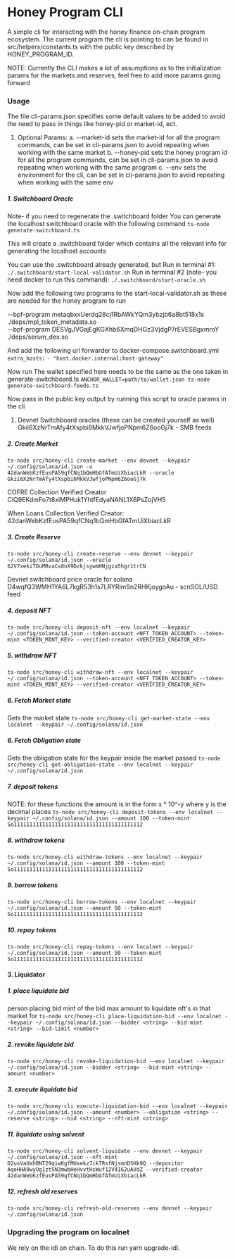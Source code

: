 # Honey Program CLI

A simple cli for interacting with the honey finance on-chain program ecosystem.
The current program the cli is pointing to can be found in src/helpers/constants.ts with the
public key described by HONEY_PROGRAM_ID.

NOTE: Currently the CLI makes a lot of assumptions as to the initialization params for the markets and reserves, feel
free to add more params going forward

### Usage

The file cli-params.json specifies some default values to be added to avoid the need to pass in
things like honey-pid or market-id, ect.

1. Optional Params:
   a. --market-id sets the market-id for all the program commands, can be set in cli-params.json to avoid repeating when working with the same market
   b. --honey-pid sets the honey program id for all the program commands, can be set in cli-params.json to avoid repeating when working with the same program
   c. --env sets the environment for the cli, can be set in cli-params.json to avoid repeating when working with the same env

##### 1. Switchboard Oracle

Note- if you need to regenerate the .switchboard folder
You can generate the localhost switchboard oracle with the following command
`ts-node generate-switchboard.ts`

This will create a .switchboard folder which contains all the relevant info for
generating the localhost accounts

You can use the .switchboard already generated, but
Run in terminal #1:
`./.switchboard/start-local-validator.sh`
Run in terminal #2 (note- you need docker to run this command):
`./.switchboard/start-oracle.sh`

Now add the following two programs to the start-local-validator.sh as these are needed for the honey program to run

--bpf-program metaqbxxUerdq28cj1RbAWkYQm3ybzjb6a8bt518x1s ./deps/mpl_token_metadata.so \
--bpf-program DESVgJVGajEgKGXhb6XmqDHGz3VjdgP7rEVESBgxmroY ./deps/serum_dex.so

And add the following url forwarder to docker-compose.switchboard.yml
    `extra_hosts:`
      `- "host.docker.internal:host-gateway"`


Now run
The wallet specified here needs to be the same as the one taken in generate-switchboard.ts
`ANCHOR_WALLET=path/to/wallet.json ts-node generate-switchboard-feeds.ts`

Now pass in the public key output by running this script to oracle params in the cli

1. Devnet Switchboard oracles (these can be created yourself as well)
   Gkii6XzNrTmAfy4tXspbi6MkkVJwfjoPNpm6Z6ooGj7k - SMB feeds

##### 2. Create Market

`ts-node src/honey-cli create-market --env devnet --keypair ~/.config/solana/id.json -u 42danWebKzfEusPA59qfCNq1bQmHbGfATmUiXbiacLkR --oracle Gkii6XzNrTmAfy4tXspbi6MkkVJwfjoPNpm6Z6ooGj7k`

COFRE Collection Verified Creator
CiQ9EKdmFo7t8xiMPHuk1YhtfEdyaNANL1X6PsZojVH5

When Loans Collection Verified Creator:
42danWebKzfEusPA59qfCNq1bQmHbGfATmUiXbiacLkR

##### 3. Create Reserve

`ts-node src/honey-cli create-reserve --env devnet --keypair ~/.config/solana/id.json --oracle 62V7xekiTDuMRvaCs8nX9DzkjsywmHNjgza5hgr1trCN`

Devnet switchboard price oracle for solana
D4wqfQ3WMH1YA6L7kgR53h1s7LRYRimSn2RHKjoygoAu - scnSOL/USD feed

##### 4. deposit NFT

`ts-node src/honey-cli deposit-nft --env localnet --keypair ~/.config/solana/id.json --token-account <NFT_TOKEN_ACCOUNT> --token-mint <TOKEN_MINT_KEY> --verified-creator <VERIFIED_CREATOR_KEY>`

##### 5. withdraw NFT

`ts-node src/honey-cli withdraw-nft --env localnet --keypair ~/.config/solana/id.json --token-account <NFT_TOKEN_ACCOUNT> --token-mint <TOKEN_MINT_KEY> --verified-creator <VERIFIED_CREATOR_KEY>`

##### 6. Fetch Market state

Gets the market state
`ts-node src/honey-cli get-market-state --env localnet --keypair ~/.config/solana/id.json`

##### 6. Fetch Obligation state

Gets the obligation state for the keypair inside the market passed
`ts-node src/honey-cli get-obligation-state --env localnet --keypair ~/.config/solana/id.json`

##### 7. deposit tokens

NOTE: for these functions the amount is in the form x \* 10^-y where y is the decimal places
`ts-node src/honey-cli deposit-tokens --env localnet --keypair ~/.config/solana/id.json --amount 100 --token-mint So11111111111111111111111111111111111111112`

##### 8. withdraw tokens

`ts-node src/honey-cli withdraw-tokens --env localnet --keypair ~/.config/solana/id.json --amount 100 --token-mint So11111111111111111111111111111111111111112`

##### 9. borrow tokens

`ts-node src/honey-cli borrow-tokens --env localnet --keypair ~/.config/solana/id.json --amount 50 --token-mint So11111111111111111111111111111111111111112`

##### 10. repay tokens

`ts-node src/honey-cli repay-tokens --env localnet --keypair ~/.config/solana/id.json --amount 50 --token-mint So11111111111111111111111111111111111111112`

#### 3. Liquidator

##### 1. place liquidate bid

person placing bid
mint of the bid
max amount to liquidate nft's in that market for
`ts-node src/honey-cli place-liquidation-bid --env localnet --keypair ~/.config/solana/id.json --bidder <string> --bid-mint <string> --bid-limit <number>`

##### 2. revoke liquidate bid

`ts-node src/honey-cli revoke-liquidation-bid --env localnet --keypair ~/.config/solana/id.json --bidder <string> --bid-mint <string> --amount <number>`

##### 3. execute liquidate bid

`ts-node src/honey-cli execute-liquidation-bid --env localnet --keypair ~/.config/solana/id.json --amount <number> --obligation <string> --reserve <string> --bid <string> --nft-mint <string>`

##### 11. liquidate using solvent

`ts-node src/honey-cli solvent-liquidate --env devnet --keypair ~/.config/solana/id.json --nft-mint D2usVaUxhBNT29qiwKgfMUxekz7ikTRsfNjsmnDSHk9Q --depositor AqeHHA9wyUg1zt5N3mwbHeHvvtHsWuf12V4162uAVdZ --verified-creator 42danWebKzfEusPA59qfCNq1bQmHbGfATmUiXbiacLkR`


##### 12. refresh old reserves
`ts-node src/honey-cli refresh-old-reserves --env devnet --keypair  ~/.config/solana/id.json`
### Upgrading the program on localnet

We rely on the idl on chain. To do this run yarn upgrade-idl.
